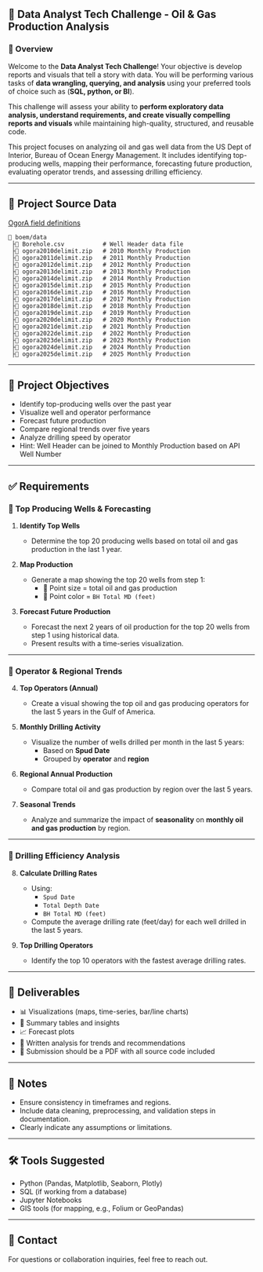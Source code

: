 ## **📝 Data Analyst Tech Challenge - Oil & Gas Production Analysis**

### **📌 Overview**
Welcome to the **Data Analyst Tech Challenge**! Your objective is develop reports and visuals that tell a story with data. You will be performing various tasks of **data wrangling, querying, and analysis** using your preferred tools of choice such as (**SQL, python, or BI**).

This challenge will assess your ability to **perform exploratory data analysis, understand requirements, and create visually compelling reports and visuals** while maintaining high-quality, structured, and reusable code.

This project focuses on analyzing oil and gas well data from the US Dept of Interior, Bureau of Ocean Energy Management. It includes identifying top-producing wells, mapping their performance, forecasting future production, evaluating operator trends, and assessing drilling efficiency.

---

## **💂️ Project Source Data**
[OgorA field definitions](https://www.data.boem.gov/Main/HtmlPage.aspx?page=ogorA)
```
📆 boem/data
 ├📄 Borehole.csv           # Well Header data file
 ├📄 ogora2010delimit.zip   # 2010 Monthly Production
 ├📄 ogora2011delimit.zip   # 2011 Monthly Production
 ├📄 ogora2012delimit.zip   # 2012 Monthly Production
 ├📄 ogora2013delimit.zip   # 2013 Monthly Production
 ├📄 ogora2014delimit.zip   # 2014 Monthly Production
 ├📄 ogora2015delimit.zip   # 2015 Monthly Production
 ├📄 ogora2016delimit.zip   # 2016 Monthly Production
 ├📄 ogora2017delimit.zip   # 2017 Monthly Production
 ├📄 ogora2018delimit.zip   # 2018 Monthly Production
 ├📄 ogora2019delimit.zip   # 2019 Monthly Production
 ├📄 ogora2020delimit.zip   # 2020 Monthly Production
 ├📄 ogora2021delimit.zip   # 2021 Monthly Production
 ├📄 ogora2022delimit.zip   # 2022 Monthly Production
 ├📄 ogora2023delimit.zip   # 2023 Monthly Production
 ├📄 ogora2024delimit.zip   # 2024 Monthly Production
 ├📄 ogora2025delimit.zip   # 2025 Monthly Production
```

---

## 📌 Project Objectives

- Identify top-producing wells over the past year
- Visualize well and operator performance
- Forecast future production
- Compare regional trends over five years
- Analyze drilling speed by operator
- Hint: Well Header can be joined to Monthly Production based on API Well Number

---

## ✅ Requirements

### 🔷 Top Producing Wells & Forecasting

1. **Identify Top Wells**
   - Determine the top 20 producing wells based on total oil and gas production in the last 1 year.

2. **Map Production**
   - Generate a map showing the top 20 wells from step 1:
     - 📍 Point size = total oil and gas production  
     - 🎨 Point color = `BH Total MD (feet)`

3. **Forecast Future Production**
   - Forecast the next 2 years of oil production for the top 20 wells from step 1 using historical data.
   - Present results with a time-series visualization.

---

### 🔷 Operator & Regional Trends

4. **Top Operators (Annual)**
   - Create a visual showing the top oil and gas producing operators for the last 5 years in the Gulf of America.

5. **Monthly Drilling Activity**
   - Visualize the number of wells drilled per month in the last 5 years:
     - Based on **Spud Date**
     - Grouped by **operator** and **region**

6. **Regional Annual Production**
   - Compare total oil and gas production by region over the last 5 years.

7. **Seasonal Trends**
   - Analyze and summarize the impact of **seasonality** on **monthly oil and gas production** by region.

---

### 🔷 Drilling Efficiency Analysis

8. **Calculate Drilling Rates**
   - Using:
     - `Spud Date`
     - `Total Depth Date`
     - `BH Total MD (feet)`
   - Compute the average drilling rate (feet/day) for each well drilled in the last 5 years.

9. **Top Drilling Operators**
   - Identify the top 10 operators with the fastest average drilling rates.

---

## 📂 Deliverables

- 📊 Visualizations (maps, time-series, bar/line charts)
- 📁 Summary tables and insights
- 📈 Forecast plots
- 🧠 Written analysis for trends and recommendations
- 📄 Submission should be a PDF with all source code included

---

## 📝 Notes

- Ensure consistency in timeframes and regions.
- Include data cleaning, preprocessing, and validation steps in documentation.
- Clearly indicate any assumptions or limitations.

---

## 🛠️ Tools Suggested

- Python (Pandas, Matplotlib, Seaborn, Plotly)
- SQL (if working from a database)
- Jupyter Notebooks
- GIS tools (for mapping, e.g., Folium or GeoPandas)

---

## 📧 Contact

For questions or collaboration inquiries, feel free to reach out.
